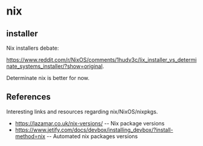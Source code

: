 # nix

## installer

Nix installers debate:

https://www.reddit.com/r/NixOS/comments/1hudv3c/lix_installer_vs_determinate_systems_installer/?show=original.

Determinate nix is better for now.

## References

Interesting links and resources regarding nix/NixOS/nixpkgs.

- https://lazamar.co.uk/nix-versions/ -- Nix package versions
- https://www.jetify.com/docs/devbox/installing_devbox/?install-method=nix -- Automated nix packages versions
